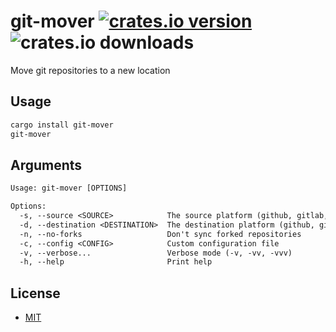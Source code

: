 # git-mover [![crates.io version](https://img.shields.io/crates/v/git-mover)](https://crates.io/crates/git-mover) ![crates.io downloads](https://img.shields.io/crates/d/git-mover)

Move git repositories to a new location

## Usage

```sh
cargo install git-mover
git-mover
```

## Arguments

```txt
Usage: git-mover [OPTIONS]

Options:
  -s, --source <SOURCE>            The source platform (github, gitlab, codeberg) [aliases: from]
  -d, --destination <DESTINATION>  The destination platform (github, gitlab, codeberg) [aliases: to]
  -n, --no-forks                   Don't sync forked repositories
  -c, --config <CONFIG>            Custom configuration file
  -v, --verbose...                 Verbose mode (-v, -vv, -vvv)
  -h, --help                       Print help
```

## License

- [MIT](LICENSE)
